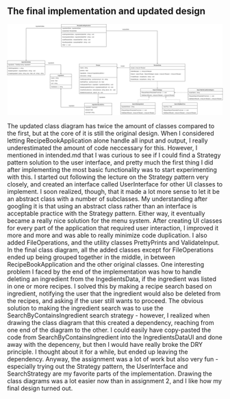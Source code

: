 ## The final implementation and updated design

![class diagram](intended.png)

The updated class diagram has twice the amount of classes compared to the first, but at the core of it is still the original design. When I considered letting RecipeBookApplication alone handle all input and output, I really underestimated the amount of code neccessary for this. However, I mentioned in intended.md that I was curious to see if I could find a Strategy pattern solution to the user interface, and pretty much the first thing I did after implementing the most basic functionality was to start experimenting with this.
I started out following the lecture on the Strategy pattern very closely, and created an interface called UserInterface for other UI classes to implement. I soon realized, though, that it made a lot more sense to let it be an abstract class with a number of subclasses. My understanding after googling it is that using an abstract class rather than an interface is acceptable practice with the Strategy pattern. Either way, it eventually became a really nice solution for the menu system. After creating UI classes for every part of the application that required user interaction, I improved it more and more and was able to really minimize code duplication.
I also added FileOperations, and the utility classes PrettyPrints and ValidateInput. In the final class diagram, all the added classes except for FileOperations ended up being grouped together in the middle, in between RecipeBookApplication and the other original classes.
One interesting problem I faced by the end of the implementation was how to handle deleting an ingredient from the IngedientsData, if the ingredient was listed in one or more recipes. I solved this by making a recipe search based on ingredient, notifying the user that the ingredient would also be deleted from the recipes, and asking if the user still wants to proceed.
The obvious solution to making the ingredient search was to use the SearchByContainsIngredient search strategy - however, I realized when drawing the class diagram that this created a dependency, reaching from one end of the diagram to the other. I could easily have copy-pasted the code from SearchByContainsIngredient into the IngredientsDataUI and done away with the depenceny, but then I would have really broke the DRY principle. I thought about it for a while, but ended up leaving the dependency.
Anyway, the assignment was a lot of work but also very fun - especially trying out the Strategy pattern, the UserInterface and SearchStrategy are my favorite parts of the implementation. Drawing the class diagrams was a lot easier now than in assignment 2, and I like how my final design turned out.
